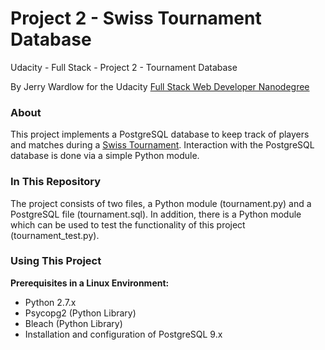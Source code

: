 # Project 2 - Swiss Tournament Database
Udacity - Full Stack - Project 2 - Tournament Database

By Jerry Wardlow for the Udacity [Full Stack Web Developer Nanodegree](https://www.udacity.com/course/full-stack-web-developer-nanodegree--nd004)

### About

This project implements a PostgreSQL database to keep track of players and matches during a [Swiss Tournament](https://en.wikipedia.org/wiki/Swiss-system_tournament). Interaction with the PostgreSQL database is done via a simple Python module.

### In This Repository

The project consists of two files, a Python module (tournament.py) and a PostgreSQL file (tournament.sql). In addition, there is a Python module which can be used to test the functionality of this project (tournament_test.py).

### Using This Project

**Prerequisites in a Linux Environment:**

* Python 2.7.x
* Psycopg2 (Python Library)
* Bleach (Python Library)
* Installation and configuration of PostgreSQL 9.x
